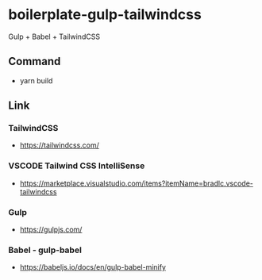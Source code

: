 # boilerplate-gulp-tailwindcss
Gulp + Babel + TailwindCSS  
## Command
- yarn build

## Link
### TailwindCSS
- https://tailwindcss.com/  

### VSCODE Tailwind CSS IntelliSense
- https://marketplace.visualstudio.com/items?itemName=bradlc.vscode-tailwindcss
  
### Gulp
- https://gulpjs.com/

### Babel - gulp-babel
- https://babeljs.io/docs/en/gulp-babel-minify